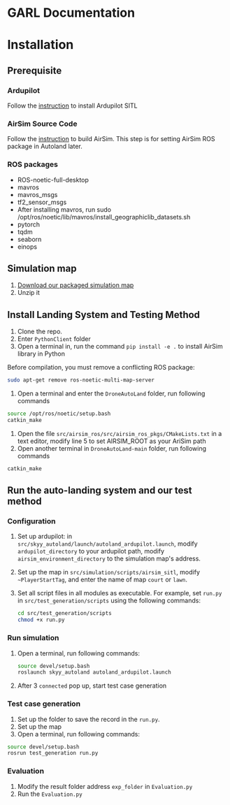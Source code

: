 # GARL Documentation

# Installation

## Prerequisite

### Ardupilot

Follow the [instruction](https://ardupilot.org/dev/docs/building-setup-linux.html#building-setup-linux) to install Ardupilot SITL

### AirSim Source Code

Follow the [instruction](https://microsoft.github.io/AirSim/build_linux/) to build AirSim. This step is for setting AirSim ROS package in Autoland later.

### ROS packages

- ROS-noetic-full-desktop
- mavros
- mavros_msgs
- tf2_sensor_msgs
- After installing mavros, run sudo /opt/ros/noetic/lib/mavros/install_geographiclib_datasets.sh
- pytorch
- tqdm
- seaborn
- einops



## Simulation map
1. [Download our packaged simulation map 
](https://drive.google.com/file/d/1Z8ika2kn8KrnMIwiAt2WGTQ13_62vpeZ/view?usp=sharing)
2. Unzip it


## Install Landing System and Testing Method

1. Clone the repo.
2. Enter `PythonClient` folder
3. Open a terminal in, run the command `pip install -e .` to install AirSim library in Python


Before compilation,  you must remove a conflicting ROS package:

```bash
sudo apt-get remove ros-noetic-multi-map-server
```

1. Open a terminal and enter the `DroneAutoLand` folder, run following commands

```bash
source /opt/ros/noetic/setup.bash
catkin_make
```

1. Open the file `src/airsim_ros/src/airsim_ros_pkgs/CMakeLists.txt` in a text editor, modify line 5 to set AIRSIM_ROOT as your AriSim path  
2. Open another terminal in `DroneAutoLand-main` folder, run following commands

```bash
catkin_make
```

## Run the auto-landing system and our test method

### Configuration

1. Set up ardupilot: in `src/skyy_autoland/launch/autoland_ardupilot.launch`, modify `ardupilot_directory` to your ardupilot path, modify `airsim_environment_directory` to the simulation map's address.  
2. Set up the map in `src/simulation/scripts/airsim_sitl`, modify `~PlayerStartTag`, and enter the name of map `court` or `lawn`.
3. Set all script files in all modules as executable. For example, set `run.py` in `src/test_generation/scripts` using the following commands:
    
    ```bash
    cd src/test_generation/scripts
    chmod +x run.py
    ```
    

### Run simulation

1. Open a terminal, run following commands:
    
    ```bash
    source devel/setup.bash
    roslaunch skyy_autoland autoland_ardupilot.launch
    ```
2. After 3 `connected` pop up, start test case generation

###  Test case generation
1. Set up the folder to save the record in the `run.py`.
2. Set up the map
3. Open a terminal, run following commands:

```bash
source devel/setup.bash
rosrun test_generation run.py
```

### Evaluation
1. Modify the result folder address `exp_folder` in `Evaluation.py`
2. Run the `Evaluation.py`

